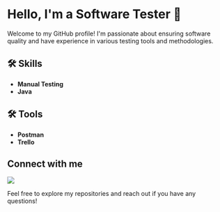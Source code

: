# Hello, I'm a Software Tester 👋

Welcome to my GitHub profile! I'm passionate about ensuring software quality and have experience in various testing tools and methodologies.

## 🛠 Skills
- **Manual Testing**
- **Java**

## 🛠 Tools 
- **Postman**
- **Trello**
  
## Connect with me
<a href="https://linkedin.com/in/mahmoud-ezz-ezz" target="_blank"><img src="https://img.shields.io/badge/-Mahmoud%20Ezz-0077B5?style=for-the-badge&logo=Linkedin&logoColor=white"/></a>



Feel free to explore my repositories and reach out if you have any questions!
